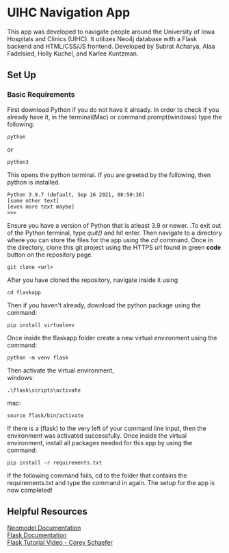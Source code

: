 # UIHC Navigation App
This app was developed to navigate people around the University of Iowa Hospitals and Clinics (UIHC). It utilizes Neo4j database with a Flask backend and HTML/CSS/JS frontend. Developed by Subrat Acharya, Alaa Fadelsied, Holly Kuchel, and Karlee Kuntzman.

## Set Up

### Basic Requirements
First download Python if you do not have it already. In order to check if you already have it, in the terminal(Mac) or command prompt(windows) type the following:
```
python
```
or
```
python3
```
This opens the python terminal. If you are greeted by the following, then python is installed.
```
Python 3.9.7 (default, Sep 16 2021, 08:50:36) 
[some other text]
[even more text maybe]
>>> 
```
Ensure you have a version of Python that is atleast 3.9 or newer. .To exit out of the Python terminal, type _quit()_ and hit enter. Then navigate to a directory where you can store the files for the app using the _cd_ command. Once in the directory, clone this git project using the HTTPS url found in green **code** button on the repository page.
```
git clone <url>
```
After you have cloned the repository, navigate inside it using
```
cd flaskapp
```
Then if you haven't already, download the python package using the command:
```
pip install virtualenv
```
Once inside the flaskapp folder create a new virtual environment using the command:
```
python -m venv flask
```
Then activate the virtual environment,  
windows:
```
.\flask\scripts\activate
```
mac:
```
source flask/bin/activate
```
If there is a (flask) to the very left of your command line input, then the environment was activated successfully. Once inside the virtual environment, install all packages needed for this app by using the command:
```
pip install -r requirements.txt
```
If the following command fails, cd to the folder that contains the requirements.txt and type the command in again.
The setup for the app is now completed!

## Helpful Resources
[Neomodel Documentation](https://neomodel.readthedocs.io/en/latest/getting_started.html)  
[Flask Documentation](https://flask.palletsprojects.com/en/2.0.x/)  
[Flask Tutorial Video - Corey Schaefer](https://www.youtube.com/watch?v=MwZwr5Tvyxo&list=PL-osiE80TeTs4UjLw5MM6OjgkjFeUxCYH)

